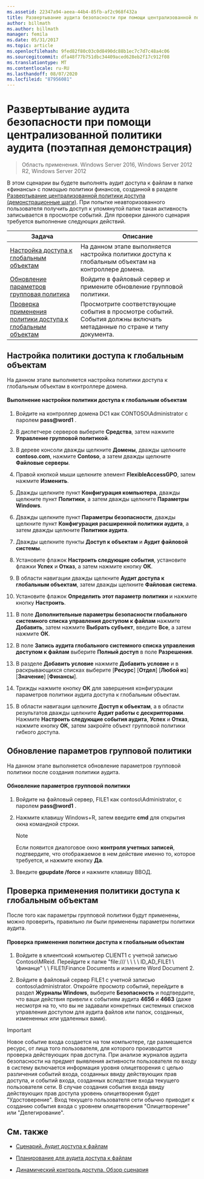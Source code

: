 ```yaml
---
ms.assetid: 22347a94-aeea-44b4-85fb-af2c968f432a
title: Развертывание аудита безопасности при помощи централизованной политики аудита (поэтапная демонстрация)
author: billmath
ms.author: billmath
manager: femila
ms.date: 05/31/2017
ms.topic: article
ms.openlocfilehash: 9fed82f80c03c0d8490dc88b1ec7c7d7c48a4c06
ms.sourcegitcommit: dfa48f77b751dbc34409aced628eb2f17c912f08
ms.translationtype: MT
ms.contentlocale: ru-RU
ms.lasthandoff: 08/07/2020
ms.locfileid: "87956081"
---
```

# <a name="deploy-security-auditing-with-central-audit-policies-demonstration-steps"></a>Развертывание аудита безопасности при помощи централизованной политики аудита (поэтапная демонстрация)

>Область применения. Windows Server 2016, Windows Server 2012 R2, Windows Server 2012

В этом сценарии вы будете выполнять аудит доступа к файлам в папке «финансы» с помощью политики финансов, созданной в разделе [Развертывание централизованной политики доступа &#40;демонстрационные шаги&#41;](Deploy-a-Central-Access-Policy--Demonstration-Steps-.md). При попытке неавторизованного пользователя получить доступ к упомянутой папке такая активность записывается в просмотре событий.
Для проверки данного сценария требуется выполнение следующих действий.

|Задача|Описание|
|--------|---------------|
|[Настройка доступа к глобальным объектам](Deploy-Security-Auditing-with-Central-Audit-Policies--Demonstration-Steps-.md#BKMK_1)|На данном этапе выполняется настройка политики доступа к глобальным объектам на контроллере домена.|
|[Обновление параметров групповая политика](Deploy-Security-Auditing-with-Central-Audit-Policies--Demonstration-Steps-.md#BKMK_2)|Войдите в файловый сервер и примените обновление групповой политики.|
|[Проверка применения политики доступа к глобальным объектам](Deploy-Security-Auditing-with-Central-Audit-Policies--Demonstration-Steps-.md#BKMK_3)|Просмотрите соответствующие события в просмотре событий. События должны включать метаданные по стране и типу документа.|

## <a name="configure-global-object-access-policy"></a><a name="BKMK_1"></a>Настройка политики доступа к глобальным объектам
На данном этапе выполняется настройка политики доступа к глобальным объектам в контроллере домена.

#### <a name="to-configure-a-global-object-access-policy"></a>Выполнение настройки политики доступа к глобальным объектам

1. Войдите на контроллер домена DC1 как CONTOSO\Administrator с паролем <strong>pass@word1</strong> .

2. В диспетчере серверов выберите **Средства**, затем нажмите **Управление групповой политикой**.

3. В дереве консоли дважды щелкните **Домены**, дважды щелкните **contoso.com**, нажмите **Contoso**, а затем дважды щелкните **Файловые серверы**.

4. Правой кнопкой мыши щелкните элемент **FlexibleAccessGPO**, затем нажмите **Изменить**.

5. Дважды щелкните пункт **Конфигурация компьютера**, дважды щелкните пункт **Политики**, а затем дважды щелкните **Параметры Windows**.

6. Дважды щелкните пункт **Параметры безопасности**, дважды щелкните пункт **Конфигурация расширенной политики аудита**, а затем дважды щелкните **Политики аудита**.

7. Дважды щелкните пункты **Доступ к объектам** и **Аудит файловой системы**.

8. Установите флажок **Настроить следующие события**, установите флажки **Успех** и **Отказ**, а затем нажмите кнопку **ОК**.

9. В области навигации дважды щелкните **Аудит доступа к глобальным объектам**, затем дважды щелкните **Файловая система**.

10. Установите флажок **Определить этот параметр политики** и нажмите кнопку **Настроить**.

11. В поле **Дополнительные параметры безопасности глобального системного списка управления доступом к файлам** нажмите **Добавить**, затем нажмите **Выбрать субъект**, введите **Все**, а затем нажмите **ОК**.

12. В поле **Запись аудита глобального системного списка управления доступом к файлам** выберите **Полный доступ** в поле **Разрешения**.

13. В разделе **Добавить условие** нажмите **Добавить условие** и в раскрывающихся списках выберите [**Ресурс**] [**Отдел**] [**Любой из**] [**Значение**] [**Финансы**].

14. Трижды нажмите кнопку **ОК** для завершения конфигурации параметров политики аудита доступа к глобальным объектам.

15. В области навигации щелкните **Доступ к объектам**, а в области результатов дважды щелкните **Аудит работы с дескрипторами**. Нажмите **Настроить следующие события аудита**, **Успех** и **Отказ**, нажмите кнопку **ОК**, затем закройте объект групповой политики гибкого доступа.

## <a name="update-group-policy-settings"></a><a name="BKMK_2"></a>Обновление параметров групповой политики
На данном этапе выполняется обновление параметров групповой политики после создания политики аудита.

#### <a name="to-update-group-policy-settings"></a>Обновление параметров групповой политики

1. Войдите на файловый сервер, FILE1 как contoso\Administrator, с паролем <strong>pass@word1</strong> .

2. Нажмите клавишу Windows+R, затем введите **cmd** для открытия окна командной строки.

   > [!NOTE]
   > Если появится диалоговое окно **контроля учетных записей**, подтвердите, что отображаемое в нем действие именно то, которое требуется, и нажмите кнопку **Да**.

3. Введите **gpupdate /force** и нажмите клавишу ВВОД.

## <a name="verify-that-the-global-object-access-policy-has-been-applied"></a><a name="BKMK_3"></a>Проверка применения политики доступа к глобальным объектам
После того как параметры групповой политики будут применены, можно проверить, правильно ли были применены параметры политики аудита.

#### <a name="to-verify-that-the-global-object-access-policy-has-been-applied"></a>Проверка применения политики доступа к глобальным объектам

1.  Войдите в клиентский компьютер CLIENT1 с учетной записью Contoso\MReid. Перейдите к папке "file:/// \\ \\ \\ \ ID_AD_FILE1 \\ \финанце" \\ \ FILE1\Finance Documents и измените Word Document 2.

2.  Войдите в файловый сервер FILE1 с учетной записью contoso\administrator. Откройте просмотр событий, перейдите в раздел **Журналы Windows**, выберите **Безопасность** и подтвердите, что ваши действия привели к событиям аудита **4656** и **4663** (даже несмотря на то, что вы не задавали конкретных системных списков управления доступом для аудита файлов или папок, созданных, измененных или удаленных вами).

> [!IMPORTANT]
> Новое событие входа создается на том компьютере, где размещается ресурс, от лица того пользователя, для которого производится проверка действующих прав доступа. При анализе журналов аудита безопасности на предмет выявления активности пользователя по входу в систему включается информация уровня олицетворения с целью различения событий входа, созданных ввиду действующих прав доступа, и событий входа, созданных вследствие входа текущего пользователя сети. В случае создания события входа ввиду действующих прав доступа уровень олицетворения будет "Удостоверение". Вход текущего пользователя сети обычно приводит к созданию события входа с уровнем олицетворения "Олицетворение" или "Делегирование".

## <a name="see-also"></a><a name="BKMK_Links"></a> См. также

-   [Сценарий. Аудит доступа к файлам](Scenario--File-Access-Auditing.md)

-   [Планирование для аудита доступа к файлам](Plan-for-File-Access-Auditing.md)

-   [Динамический контроль доступа. Обзор сценария](Dynamic-Access-Control--Scenario-Overview.md)


